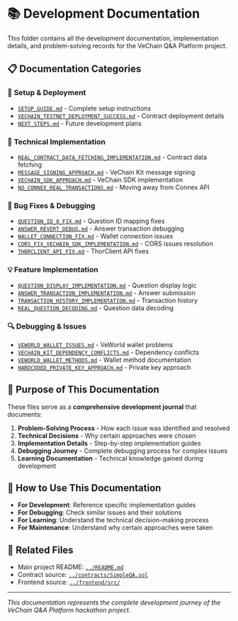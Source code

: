 # 📚 Development Documentation

This folder contains all the development documentation, implementation details, and problem-solving records for the VeChain Q&A Platform project.

## 📋 Documentation Categories

### 🚀 **Setup & Deployment**
- [`SETUP_GUIDE.md`](./SETUP_GUIDE.md) - Complete setup instructions
- [`VECHAIN_TESTNET_DEPLOYMENT_SUCCESS.md`](./VECHAIN_TESTNET_DEPLOYMENT_SUCCESS.md) - Contract deployment details
- [`NEXT_STEPS.md`](./NEXT_STEPS.md) - Future development plans

### 🔧 **Technical Implementation**
- [`REAL_CONTRACT_DATA_FETCHING_IMPLEMENTATION.md`](./REAL_CONTRACT_DATA_FETCHING_IMPLEMENTATION.md) - Contract data fetching
- [`MESSAGE_SIGNING_APPROACH.md`](./MESSAGE_SIGNING_APPROACH.md) - VeChain Kit message signing
- [`VECHAIN_SDK_APPROACH.md`](./VECHAIN_SDK_APPROACH.md) - VeChain SDK implementation
- [`NO_CONNEX_REAL_TRANSACTIONS.md`](./NO_CONNEX_REAL_TRANSACTIONS.md) - Moving away from Connex API

### 🐛 **Bug Fixes & Debugging**
- [`QUESTION_ID_8_FIX.md`](./QUESTION_ID_8_FIX.md) - Question ID mapping fixes
- [`ANSWER_REVERT_DEBUG.md`](./ANSWER_REVERT_DEBUG.md) - Answer transaction debugging
- [`WALLET_CONNECTION_FIX.md`](./WALLET_CONNECTION_FIX.md) - Wallet connection issues
- [`CORS_FIX_VECHAIN_SDK_IMPLEMENTATION.md`](./CORS_FIX_VECHAIN_SDK_IMPLEMENTATION.md) - CORS issues resolution
- [`THORCLIENT_API_FIX.md`](./THORCLIENT_API_FIX.md) - ThorClient API fixes

### 💡 **Feature Implementation**
- [`QUESTION_DISPLAY_IMPLEMENTATION.md`](./QUESTION_DISPLAY_IMPLEMENTATION.md) - Question display logic
- [`ANSWER_TRANSACTION_IMPLEMENTATION.md`](./ANSWER_TRANSACTION_IMPLEMENTATION.md) - Answer submission
- [`TRANSACTION_HISTORY_IMPLEMENTATION.md`](./TRANSACTION_HISTORY_IMPLEMENTATION.md) - Transaction history
- [`REAL_QUESTION_DECODING.md`](./REAL_QUESTION_DECODING.md) - Question data decoding

### 🔍 **Debugging & Issues**
- [`VEWORLD_WALLET_ISSUES.md`](./VEWORLD_WALLET_ISSUES.md) - VeWorld wallet problems
- [`VECHAIN_KIT_DEPENDENCY_CONFLICTS.md`](./VECHAIN_KIT_DEPENDENCY_CONFLICTS.md) - Dependency conflicts
- [`VEWORLD_WALLET_METHODS.md`](./VEWORLD_WALLET_METHODS.md) - Wallet method documentation
- [`HARDCODED_PRIVATE_KEY_APPROACH.md`](./HARDCODED_PRIVATE_KEY_APPROACH.md) - Private key approach

## 🎯 **Purpose of This Documentation**

These files serve as a **comprehensive development journal** that documents:

1. **Problem-Solving Process** - How each issue was identified and resolved
2. **Technical Decisions** - Why certain approaches were chosen
3. **Implementation Details** - Step-by-step implementation guides
4. **Debugging Journey** - Complete debugging process for complex issues
5. **Learning Documentation** - Technical knowledge gained during development

## 📖 **How to Use This Documentation**

- **For Development**: Reference specific implementation guides
- **For Debugging**: Check similar issues and their solutions
- **For Learning**: Understand the technical decision-making process
- **For Maintenance**: Understand why certain approaches were taken

## 🔗 **Related Files**

- Main project README: [`../README.md`](../README.md)
- Contract source: [`../contracts/SimpleQA.sol`](../contracts/SimpleQA.sol)
- Frontend source: [`../frontend/src/`](../frontend/src/)

---

*This documentation represents the complete development journey of the VeChain Q&A Platform hackathon project.*